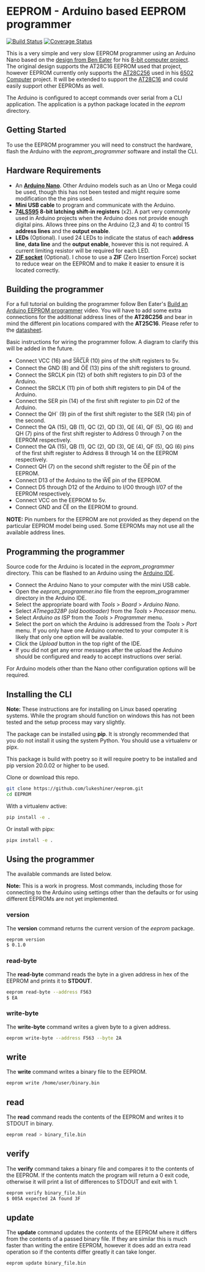 # EEPROM - Arduino based EEPROM programmer

[![Build Status](https://travis-ci.org/lukeshiner/eeprom.svg?branch=master)](https://travis-ci.org/lukeshiner/eeprom)
[![Coverage Status](https://coveralls.io/repos/github/lukeshiner/eeprom/badge.svg?branch=master)](https://coveralls.io/github/lukeshiner/eeprom?branch=master)

This is a very simple and very slow EEPROM programmer using an Arduino Nano based on the [design from Ben Eater](https://youtu.be/K88pgWhEb1M) for his [8-bit computer project](https://eater.net/8bit). The original design supports the AT28C16 EEPROM used that project, however EEPROM currently only supports the [AT28C256](http://ww1.microchip.com/downloads/en/DeviceDoc/doc0006.pdf) used in his [6502 Computer](https://eater.net/6502) project. It will be extended to support the [AT28C16](http://cva.stanford.edu/classes/cs99s/datasheets/at28c16.pdf) and could easily support other EEPROMs as well.

The Arduino is configured to accept commands over serial from a CLI application. The application is a python package located in the *eeprom* directory.

## Getting Started

To use the EEPROM programmer you will need to construct the hardware, flash the Arduino with the *eeprom_programmer* software and install the CLI.

## Hardware Requirements

- An **[Arduino Nano](https://store.arduino.cc/arduino-nano)**. Other Arduino models such as an Uno or Mega could be used, though this has not been tested and might require some modification the the pins used.
- **Mini USB cable** to program and communicate with the Arduino.
- **[74LS595](http://www.ti.com/lit/ds/scls041i/scls041i.pdf) 8-bit latching shift-in registers** (x2). A part very commonly used in Arduino projects when the Arduino does not provide enough digital pins. Allows three pins on the Arduino (2,3 and  4) to control 15 **address lines** and the **output enable**.
- **LEDs** (Optional). I used 24 LEDs to indicate the status of each **address line**, **data line** and the **output enable**, however this is not required. A current limiting resistor will be required for each LED.
- **[ZIF socket](https://en.wikipedia.org/wiki/Zero_insertion_force)** (Optional). I chose to use a **ZIF** (Zero Insertion Force) socket to reduce wear on the EEPROM and to make it easier to ensure it is located correctly.

## Building the programmer

For a full tutorial on building the programmer follow Ben Eater's [Build an Arduino EEPROM programmer](https://youtu.be/K88pgWhEb1M) video. You will have to add some extra connections for the additional address lines of the **AT28C256** and bear in mind the different pin locations compared with the **AT25C16**. Please refer to the [datasheet](http://cva.stanford.edu/classes/cs99s/datasheets/at28c16.pdf).

Basic instructions for wiring the programmer follow. A diagram to clarify this will be added in the future.

- Connect VCC (16) and S&#773;R&#773;C&#773;L&#773;R&#773; (10) pins of the shift registers to 5v.
- Connect the GND (8) and O&#773;E&#773; (13) pins of the shift registers to ground.
- Connect the SRCLK pin (12) of both shift registers to pin D3 of the Arduino.
- Connect the SRCLK (11) pin of both shift registers to pin D4 of the Arduino.
- Connect the SER pin (14) of the first shift register to pin D2 of the Arduino.
- Connect the QH` (9) pin of the first shift register to the SER (14) pin of the second.
- Connect the QA (15), QB (1), QC (2), QD (3), QE (4), QF (5), QG (6) and QH (7) pins of the first shift register to Address 0 through 7 on the EEPROM respectively.
- Connect the QA (15), QB (1), QC (2), QD (3), QE (4), QF (5), QG (6) pins of the first shift register to Address 8 through 14 on the EEPROM respectively.
- Connect QH (7) on the second shift register to the O&#773;E&#773; pin of the EEPROM.
- Connect D13 of the Arduino to the W&#773;E&#773; pin of the EEPROM.
- Connect D5 through D12 of the Arduino to I/O0 through I/07 of the EEPROM respectively.
- Connect VCC on the EEPROM to 5v.
- Connect GND and C&#773;E&#773; on the EEPROM to ground.

**NOTE:** Pin numbers for the EEPROM are not provided as they depend on the particular EEPROM model being used. Some EEPROMs may not use all the available address lines.

## Programming the programmer

Source code for the Arduino is located in the *eeprom_programmer* directory. This can be flashed to an Arduino using the [Arduino IDE](https://www.arduino.cc/en/main/software).

- Connect the Arduino Nano to your computer with the mini USB cable.
- Open the *eeprom_programmer.ino* file from the eeprom_programmer directory in the Arduino IDE.
- Select the appropriate board with *Tools* > *Board* > *Arduino Nano*.
- Select *ATmega328P (old bootloader)* from the *Tools* > *Processor* menu.
- Select *Arduino as ISP* from the *Tools* > *Programmer* menu.
- Select the port on which the Arduino is addressed from the *Tools* > *Port* menu. If you only have one Arduino connected to your computer it is likely that only one option will be available.
- Click the *Upload* button in the top right of the IDE.
- If you did not get any error messages after the upload the Arduino should be configured and ready to accept instructions over serial.

For Arduino models other than the Nano other configuration options will be required.

## Installing the CLI

**Note:** These instructions are for installing on Linux based operating systems. While the program should function on windows this has not been tested and the setup process may vary slightly.

The package can be installed using **pip**. It is strongly recommended that you do not install it using the system Python. You should use a virtualenv or pipx.

This package is build with poetry so it will require poetry to be installed and pip version 20.0.02 or higher to be used.

Clone or download this repo.

```bash
git clone https://github.com/lukeshiner/eeprom.git
cd EEPROM
```

With a virtualenv active:

```bash
pip install -e .
```

Or install with pipx:

```bash
pipx install -e .
```

## Using the programmer

The available commands are listed below.

**Note:** This is a work in progress. Most commands, including those for connecting to the Arduino using settings other than the defaults or for using different EEPROMs are not yet implemented.

### version

 The **version** command returns the current version of the *eeprom* package.

```bash
eeprom version
$ 0.1.0
```

### read-byte

The **read-byte** command reads the byte in a given address in hex of the EEPROM and prints it to **STDOUT**.

```bash
eeprom read-byte --address F563
$ EA
```

### write-byte

The **write-byte** command writes a given byte to a given address.

```bash
eeprom write-byte --address F563 --byte 2A
```

## write

The **write** command writes a binary file to the EEPROM.

```bash
eeprom write /home/user/binary.bin
```

## read

The **read** command reads the contents of the EEPROM and writes it to STDOUT in binary.

```bash
eeprom read > binary_file.bin
```

## verify

The **verify** command takes a binary file and compares it to the contents of the EEPROM. If the contents match the program will return a 0 exit code, otherwise it will print a list of differences to STDOUT and exit with 1.

```bash
eeprom verify binary_file.bin
$ 005A expected 2A found 3F
```

## update

The **update** command updates the contents of the EEPROM where it differs from the contents of a passed binary file. If they are similar this is much faster than writing the entire EEPROM, however it does add an extra read operation so if the contents differ greatly it can take longer.

```bash
eeprom update binary_file.bin
```
